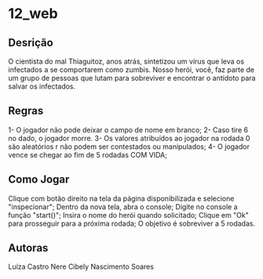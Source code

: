 # 12_web

## Desrição
O cientista do mal Thiaguitoz, anos atrás, sintetizou um vírus que leva os infectados a 
se comportarem como zumbis. Nosso herói, você, faz parte de um grupo de pessoas que lutam 
para sobreviver e encontrar o antídoto para salvar os infectados.

## Regras
1- O jogador não pode deixar o campo de nome em branco;
2- Caso tire 6 no dado, o jogador morre.
3- Os valores atribuídos ao jogador na rodada 0 são aleatórios r não podem ser contestados 
ou manipulados;
4- O jogador vence se chegar ao fim de 5 rodadas COM VIDA;

## Como Jogar
Clique com botão direito na tela da página disponibilizada e selecione "inspecionar";
Dentro da nova tela, abra o console;
Digite no console a função "start()";
Insira o nome do herói quando solicitado;
Clique em "Ok" para prosseguir para a próxima rodada;
O objetivo é sobreviver a 5 rodadas.

## Autoras
Luíza Castro Nere
Cibely Nascimento Soares